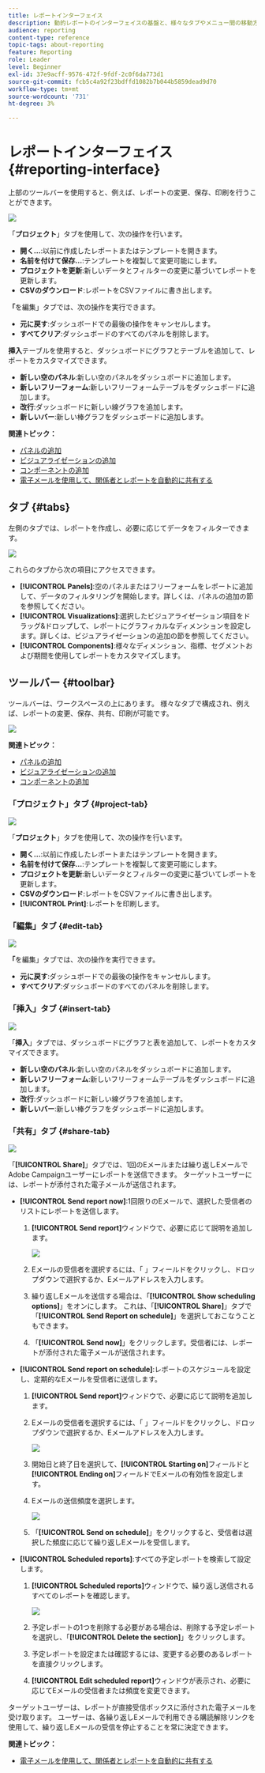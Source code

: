 ```yaml
---
title: レポートインターフェイス
description: 動的レポートのインターフェイスの基盤と、様々なタブやメニュー間の移動方法について説明します。
audience: reporting
content-type: reference
topic-tags: about-reporting
feature: Reporting
role: Leader
level: Beginner
exl-id: 37e9acff-9576-472f-9fdf-2c0f6da773d1
source-git-commit: fcb5c4a92f23bdffd1082b7b044b5859dead9d70
workflow-type: tm+mt
source-wordcount: '731'
ht-degree: 3%

---
```


# レポートインターフェイス{#reporting-interface}

上部のツールバーを使用すると、例えば、レポートの変更、保存、印刷を行うことができます。

![](assets/dynamic_report_toolbar.png)

「**プロジェクト**」タブを使用して、次の操作を行います。

* **開く…**:以前に作成したレポートまたはテンプレートを開きます。
* **名前を付けて保存…**:テンプレートを複製して変更可能にします。
* **プロジェクトを更新**:新しいデータとフィルターの変更に基づいてレポートを更新します。
* **CSVのダウンロード**:レポートをCSVファイルに書き出します。

**「**&#x200B;を編集」タブでは、次の操作を実行できます。

* **元に戻す**:ダッシュボードでの最後の操作をキャンセルします。
* **すべてクリア**:ダッシュボードのすべてのパネルを削除します。

**挿入**&#x200B;テーブルを使用すると、ダッシュボードにグラフとテーブルを追加して、レポートをカスタマイズできます。

* **新しい空のパネル**:新しい空のパネルをダッシュボードに追加します。
* **新しいフリーフォーム**:新しいフリーフォームテーブルをダッシュボードに追加します。
* **改行**:ダッシュボードに新しい線グラフを追加します。
* **新しいバー**:新しい棒グラフをダッシュボードに追加します。

**関連トピック：**

* [パネルの追加](../../reporting/using/adding-panels.md)
* [ビジュアライゼーションの追加](../../reporting/using/adding-visualizations.md)
* [コンポーネントの追加](../../reporting/using/adding-components.md)
* [電子メールを使用して、関係者とレポートを自動的に共有する](https://helpx.adobe.com/campaign/kb/simplify-campaign-management.html#Reportandshareinsightswithallstakeholders)

## タブ {#tabs}

左側のタブでは、レポートを作成し、必要に応じてデータをフィルターできます。

![](assets/dynamic_report_interface.png)

これらのタブから次の項目にアクセスできます。

* **[!UICONTROL Panels]**:空のパネルまたはフリーフォームをレポートに追加して、データのフィルタリングを開始します。詳しくは、パネルの追加の節を参照してください。
* **[!UICONTROL Visualizations]**:選択したビジュアライゼーション項目をドラッグ&amp;ドロップして、レポートにグラフィカルなディメンションを設定します。詳しくは、ビジュアライゼーションの追加の節を参照してください。
* **[!UICONTROL Components]**:様々なディメンション、指標、セグメントおよび期間を使用してレポートをカスタマイズします。

## ツールバー {#toolbar}

ツールバーは、ワークスペースの上にあります。 様々なタブで構成され、例えば、レポートの変更、保存、共有、印刷が可能です。

![](assets/dynamic_report_toolbar.png)

**関連トピック：**

* [パネルの追加](../../reporting/using/adding-panels.md)
* [ビジュアライゼーションの追加](../../reporting/using/adding-visualizations.md)
* [コンポーネントの追加](../../reporting/using/adding-components.md)

### 「プロジェクト」タブ {#project-tab}

![](assets/tab_project.png)

「**プロジェクト**」タブを使用して、次の操作を行います。

* **開く…**:以前に作成したレポートまたはテンプレートを開きます。
* **名前を付けて保存…**:テンプレートを複製して変更可能にします。
* **プロジェクトを更新**:新しいデータとフィルターの変更に基づいてレポートを更新します。
* **CSVのダウンロード**:レポートをCSVファイルに書き出します。
* **[!UICONTROL Print]**:レポートを印刷します。

### 「編集」タブ {#edit-tab}

![](assets/tab_edit.png)

**「**&#x200B;を編集」タブでは、次の操作を実行できます。

* **元に戻す**:ダッシュボードでの最後の操作をキャンセルします。
* **すべてクリア**:ダッシュボードのすべてのパネルを削除します。

### 「挿入」タブ {#insert-tab}

![](assets/tab_insert.png)

「**挿入**」タブでは、ダッシュボードにグラフと表を追加して、レポートをカスタマイズできます。

* **新しい空のパネル**:新しい空のパネルをダッシュボードに追加します。
* **新しいフリーフォーム**:新しいフリーフォームテーブルをダッシュボードに追加します。
* **改行**:ダッシュボードに新しい線グラフを追加します。
* **新しいバー**:新しい棒グラフをダッシュボードに追加します。

### 「共有」タブ {#share-tab}

![](assets/tab_share_1.png)

「**[!UICONTROL Share]**」タブでは、1回のEメールまたは繰り返しEメールでAdobe Campaignユーザーにレポートを送信できます。 ターゲットユーザーには、レポートが添付された電子メールが送信されます。

* **[!UICONTROL Send report now]**:1回限りのEメールで、選択した受信者のリストにレポートを送信します。

   1. **[!UICONTROL Send report]**&#x200B;ウィンドウで、必要に応じて説明を追加します。

      ![](assets/tab_share_4.png)

   1. Eメールの受信者を選択するには、「 」フィールドをクリックし、ドロップダウンで選択するか、Eメールアドレスを入力します。
   1. 繰り返しEメールを送信する場合は、「**[!UICONTROL Show scheduling options]**」をオンにします。 これは、「**[!UICONTROL Share]**」タブで「**[!UICONTROL Send Report on schedule]**」を選択しておこなうこともできます。
   1. 「**[!UICONTROL Send now]**」をクリックします。受信者には、レポートが添付された電子メールが送信されます。

* **[!UICONTROL Send report on schedule]**:レポートのスケジュールを設定し、定期的なEメールを受信者に送信します。

   1. **[!UICONTROL Send report]**&#x200B;ウィンドウで、必要に応じて説明を追加します。
   1. Eメールの受信者を選択するには、「 」フィールドをクリックし、ドロップダウンで選択するか、Eメールアドレスを入力します。

      ![](assets/tab_share_5.png)

   1. 開始日と終了日を選択して、**[!UICONTROL Starting on]**&#x200B;フィールドと&#x200B;**[!UICONTROL Ending on]**&#x200B;フィールドでEメールの有効性を設定します。
   1. Eメールの送信頻度を選択します。

      ![](assets/tab_share_2.png)

   1. 「**[!UICONTROL Send on schedule]**」をクリックすると、受信者は選択した頻度に応じて繰り返しEメールを受信します。

* **[!UICONTROL Scheduled reports]**:すべての予定レポートを検索して設定します。

   1. **[!UICONTROL Scheduled reports]**&#x200B;ウィンドウで、繰り返し送信されるすべてのレポートを確認します。

      ![](assets/tab_share_3.png)

   1. 予定レポートの1つを削除する必要がある場合は、削除する予定レポートを選択し、「**[!UICONTROL Delete the section]**」をクリックします。
   1. 予定レポートを設定または確認するには、変更する必要のあるレポートを直接クリックします。
   1. **[!UICONTROL Edit scheduled report]**&#x200B;ウィンドウが表示され、必要に応じてEメールの受信者または頻度を変更できます。

ターゲットユーザーは、レポートが直接受信ボックスに添付された電子メールを受け取ります。 ユーザーは、各繰り返しEメールで利用できる購読解除リンクを使用して、繰り返しEメールの受信を停止することを常に決定できます。

**関連トピック：**

* [電子メールを使用して、関係者とレポートを自動的に共有する](https://helpx.adobe.com/campaign/kb/simplify-campaign-management.html#Reportandshareinsightswithallstakeholders)
